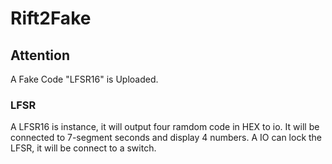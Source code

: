# Rift2Fake


## Attention

A Fake Code "LFSR16" is Uploaded.

### LFSR
A LFSR16 is instance, it will output four ramdom code in HEX to io. It will be connected to 7-segment seconds and display 4 numbers.
A IO can lock the LFSR, it will be connect to a switch.